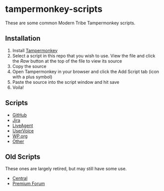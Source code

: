 # tampermonkey-scripts

These are some common Modern Tribe Tampermonkey scripts.

## Installation

1. Install [Tampermonkey](https://tampermonkey.net/)
1. Select a script in this repo that you wish to use. View the file and click the _Raw_ button at the top of the file to view its source
1. Copy the source
1. Open Tampermonkey in your browser and click the Add Script tab (icon with a plus symbol)
1. Paste the source into the script window and hit save
1. Voila!

## Scripts

* [GitHub](/github)
* [Jira](/jira)
* [LiveAgent](/liveagent)
* [UserVoice](/uservoice)
* [WP.org](/dotorg)
* [Other](other)

## Old Scripts

These ones are largely retired, but may still have some use.

* [Central](/central)
* [Premium Forum](/premium-forum)

